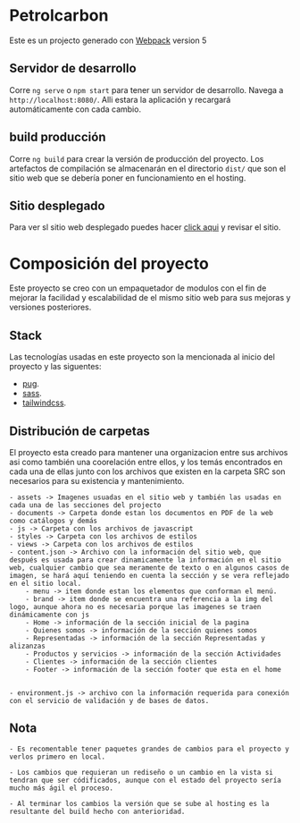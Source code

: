 # Petrolcarbon

Este es un projecto generado con [Webpack](https://webpack.js.org/) version 5

## Servidor de desarrollo

Corre `ng serve` o  `npm start` para tener un servidor de desarrollo. Navega a `http://localhost:8080/`. Alli estara la aplicación y recargará automáticamente con cada cambio.

## build producción

Corre `ng build` para crear la versión de producción del proyecto. Los artefactos de compilación se almacenarán en el directorio `dist/` que son el sitio web que se debería poner en funcionamiento en el hosting.

## Sitio desplegado

Para ver sl sitio web desplegado puedes hacer [click aqui](https://web-site-petrolcarbon.vercel.app/) y revisar el sitio.

# Composición del proyecto

Este proyecto se creo con un empaquetador de modulos con el fin de mejorar la facilidad y escalabilidad de el mismo sitio web para sus mejoras y versiones posteriores.

## Stack

Las tecnologías usadas en este proyecto son la mencionada al inicio del proyecto y las siguentes:

- [pug](https://pugjs.org/api/getting-started.html).
- [sass](https://sass-lang.com/).
- [tailwindcss](https://tailwindcss.com/docs/installation).

## Distribución de carpetas

El proyecto esta creado para mantener una organizacion entre sus archivos asi como también una coorelación entre ellos, y los temás encontrados en cada una de ellas junto con los archivos que existen en la carpeta SRC son necesarios para su existencia y mantenimiento.

    - assets -> Imagenes usuadas en el sitio web y también las usadas en cada una de las secciones del projecto
    - documents -> Carpeta donde estan los documentos en PDF de la web como catálogos y demás
    - js -> Carpeta con los archivos de javascript
    - styles -> Carpeta con los archivos de estilos
    - views -> Carpeta con los archivos de estilos
    - content.json -> Archivo con la información del sitio web, que después es usada para crear dinamicamente la información en el sitio web, cualquier cambio que sea meramente de texto o en algunos casos de imagen, se hará aquí teniendo en cuenta la sección y se vera reflejado en el sitio local.
        - menu -> item donde estan los elementos que conforman el menú.
        - brand -> item donde se encuentra una referencia a la img del logo, aunque ahora no es necesaria porque las imagenes se traen dinámicamente con js
        - Home -> información de la sección inicial de la pagina
        - Quienes somos -> información de la sección quienes somos
        - Representadas -> información de la sección Representadas y alizanzas
        - Productos y servicios -> información de la sección Actividades
        - Clientes -> información de la sección clientes
        - Footer -> información de la sección footer que esta en el home


    - environment.js -> archivo con la información requerida para conexión con el servicio de validación y de bases de datos.

## Nota
    - Es recomentable tener paquetes grandes de cambios para el proyecto y verlos primero en local.

    - Los cambios que requieran un rediseño o un cambio en la vista si tendran que ser códificados, aunque con el estado del proyecto sería mucho más ágil el proceso.

    - Al terminar los cambios la versión que se sube al hosting es la resultante del build hecho con anterioridad.
